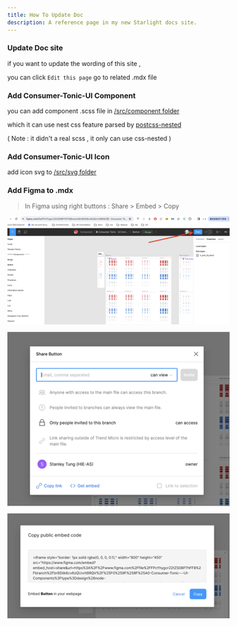 ```yaml
---
title: How To Update Doc
description: A reference page in my new Starlight docs site.
---
```


### Update Doc site

if you want to update the wording of this site ,

you can click `Edit this page` go to related .mdx file


### Add Consumer-Tonic-UI Component

you can add component .scss file in [/src/component folder](https://adc.github.trendmicro.com/Consumer-Frontend/consumer-tonic-ui/tree/dev/src/components)

which it can use nest css feature parsed by [postcss-nested](https://www.npmjs.com/package/postcss-nested)

( Note : it didn't a real scss , it only can use css-nested )


### Add Consumer-Tonic-UI Icon

add icon svg to [/src/svg folder](https://adc.github.trendmicro.com/Consumer-Frontend/consumer-tonic-ui/tree/dev/src/svg)


### Add Figma to .mdx

> In Figma using right buttons : Share > Embed > Copy

![](../../../assets/screenshot/figma-embed-1.png)

![](../../../assets/screenshot/figma-embed-2.png)

![](../../../assets/screenshot/figma-embed-3.png)
